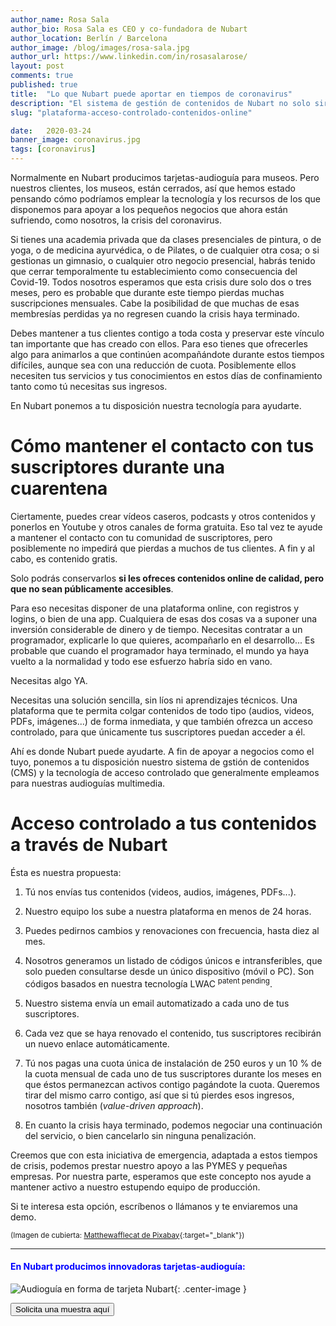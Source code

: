 ```yaml
---
author_name: Rosa Sala
author_bio: Rosa Sala es CEO y co-fundadora de Nubart
author_location: Berlín / Barcelona
author_image: /blog/images/rosa-sala.jpg
author_url: https://www.linkedin.com/in/rosasalarose/
layout: post
comments: true
published: true
title:  "Lo que Nubart puede aportar en tiempos de coronavirus"
description: "El sistema de gestión de contenidos de Nubart no solo sirve para audioguías. En tiempos de coronavirus puede ayudar a que pequeños negocios presenciales, como academias o gimnasios, no pierdan sus suscriptores."
slug: "plataforma-acceso-controlado-contenidos-online"

date:   2020-03-24
banner_image: coronavirus.jpg
tags: [coronavirus]
---
```


Normalmente en Nubart producimos tarjetas-audioguía para museos. Pero nuestros clientes, los museos, están cerrados, así que hemos estado pensando cómo podríamos emplear la tecnología y los recursos de los que disponemos para apoyar a los pequeños negocios que ahora están sufriendo, como nosotros, la crisis del coronavirus. 

Si tienes una academia privada que da clases presenciales de pintura, o de yoga, o de medicina ayurvédica, o de Pilates, o de cualquier otra cosa; o si gestionas un gimnasio, o cualquier otro negocio presencial, habrás tenido que cerrar temporalmente tu establecimiento como consecuencia del Covid-19. Todos nosotros esperamos que esta crisis dure solo dos o tres meses, pero es probable que durante este tiempo pierdas muchas suscripciones mensuales. Cabe la posibilidad de que muchas de esas membresías perdidas ya no regresen cuando la crisis haya terminado. 

Debes mantener a tus clientes contigo a toda costa y preservar este vínculo tan importante que has creado con ellos. Para eso tienes que ofrecerles algo para animarlos a que continúen acompañándote durante estos tiempos difíciles, aunque sea con una reducción de cuota. Posiblemente ellos necesiten tus servicios y tus conocimientos en estos días de confinamiento tanto como tú necesitas sus ingresos.

En Nubart ponemos a tu disposición nuestra tecnología para ayudarte.
 
<!--more-->
# Cómo mantener el contacto con tus suscriptores durante una cuarentena

Ciertamente, puedes crear vídeos caseros, podcasts y otros contenidos y ponerlos en Youtube y otros canales de forma gratuita. Eso tal vez te ayude a mantener el contacto con tu comunidad de suscriptores, pero posiblemente no impedirá que pierdas a muchos de tus clientes. A fin y al cabo, es contenido gratis. 

Solo podrás conservarlos **si les ofreces contenidos online de calidad, pero que no sean públicamente accesibles**. 

Para eso necesitas disponer de una plataforma online, con registros y logins, o bien de una app. Cualquiera de esas dos cosas va a suponer una inversión considerable de dinero y de tiempo. Necesitas contratar a un programador, explicarle lo que quieres, acompañarlo en el desarrollo... Es probable que cuando el programador haya terminado, el mundo ya haya vuelto a la normalidad y todo ese esfuerzo habría sido en vano. 

Necesitas algo YA. 

Necesitas una solución sencilla, sin líos ni aprendizajes técnicos. Una plataforma que te permita colgar contenidos de todo tipo (audios, videos, PDFs, imágenes...) de forma inmediata, y que también ofrezca un acceso controlado, para que únicamente tus suscriptores puedan acceder a él.

Ahí es donde Nubart puede ayudarte. A fin de apoyar a negocios como el tuyo, ponemos a tu disposición nuestro sistema de gstión de contenidos (CMS) y la tecnología de acceso controlado que generalmente empleamos para nuestras audioguías multimedia. 

# Acceso controlado a tus contenidos a través de Nubart

Ésta es nuestra propuesta:

1. Tú nos envías tus contenidos (videos, audios, imágenes, PDFs...). 

2. Nuestro equipo los sube a nuestra plataforma en menos de 24 horas.


3. Puedes pedirnos cambios y renovaciones con frecuencia, hasta diez al mes. 


4. Nosotros generamos un listado de códigos únicos e intransferibles, que solo pueden consultarse desde un único dispositivo (móvil o PC). Son códigos basados en nuestra tecnología LWAC <sup>patent pending</sup>. 

5. Nuestro sistema envía un email automatizado a cada uno de tus suscriptores. 

6. Cada vez que se haya renovado el contenido, tus suscriptores recibirán un nuevo enlace automáticamente. 

7. Tú nos pagas una cuota única de instalación de 250 euros y un 10 % de la cuota mensual de cada uno de tus suscriptores durante los meses en que éstos permanezcan activos contigo pagándote la cuota. Queremos tirar del mismo carro contigo, así que si tú pierdes esos ingresos, nosotros también (*value-driven approach*).

8. En cuanto la crisis haya terminado, podemos negociar una continuación del servicio, o bien cancelarlo sin ninguna penalización. 

Creemos que con esta iniciativa de emergencia, adaptada a estos tiempos de crisis, podemos prestar nuestro apoyo a las PYMES y pequeñas empresas. Por nuestra parte, esperamos que este concepto nos ayude a mantener activo a nuestro estupendo equipo de producción. 

Si te interesa esta opción, escríbenos o llámanos y te enviaremos una demo.

<sup>(Imagen de cubierta: [Matthewafflecat de Pixabay](https://pixabay.com/users/mattthewafflecat-4607220/?utm_source=link-attribution&amp;utm_medium=referral&amp;utm_campaign=image&amp;utm_content=4941916){:target="_blank"})</sup>

***

#### <font color="blue">En Nubart producimos innovadoras tarjetas-audioguía:</font>

![Audioguía en forma de tarjeta Nubart]({{site.baseurl}}/images/posts/proceso-nubart.png){: .center-image }

<form action="../../../../../es">
    <input type="submit" value="Solicita una muestra aquí" />
</form>